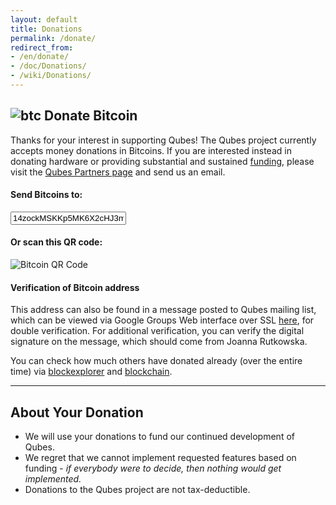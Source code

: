 ```yaml
---
layout: default
title: Donations
permalink: /donate/
redirect_from:
- /en/donate/
- /doc/Donations/
- /wiki/Donations/
---
```


## ![btc](/attachment/site/btc.png) Donate Bitcoin

Thanks for your interest in supporting Qubes! The Qubes project currently accepts money donations in Bitcoins. If you are interested instead in donating hardware or providing substantial and sustained [funding](/funding/), please visit the [Qubes Partners page](/partners/) and send us an email.

#### Send Bitcoins to:

<form class="more-bottom">
  <div class="form-group">
  <div class="input-group input-group-lg">
    <span class="input-group-addon" id="donate-btn-icon"><i class="fa fa-btc"></i></span>
    <input type="text" class="form-control" aria-describedby="donate-btc-icon" value="14zockMSKKp5MK6X2cHJ3mQwm9MwYsJ39j" readonly>
  </div>
  </div>
</form>

#### Or scan this QR code:

![Bitcoin QR Code](/attachment/site/btc-qr.png)

#### Verification of Bitcoin address

This address can also be found in a message posted to Qubes mailing list, which can be viewed via Google Groups Web interface over SSL [here](https://groups.google.com/d/msg/qubes-devel/u3wAzm1dB5Y/s5CiUGDebL4J), for double verification. For additional verification, you can verify the digital signature on the message, which should come from Joanna Rutkowska.

You can check how much others have donated already (over the entire time) via [blockexplorer](https://blockexplorer.com/address/14zockMSKKp5MK6X2cHJ3mQwm9MwYsJ39j) and [blockchain](https://blockchain.info/address/14zockMSKKp5MK6X2cHJ3mQwm9MwYsJ39j).

---

## About Your Donation

- We will use your donations to fund our continued development of Qubes.
- We regret that we cannot implement requested features based on funding - *if everybody were to decide, then nothing would get implemented.*
- Donations to the Qubes project are not tax-deductible.
